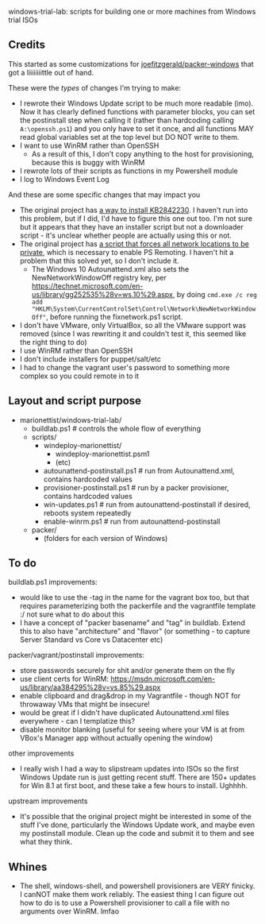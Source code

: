 windows-trial-lab: scripts for building one or more machines from Windows trial ISOs

## Credits

This started as some customizations for [joefitzgerald/packer-windows](https://github.com/joefitzgerald/packer-windows) that got a liiiiiiiittle out of hand. 

These were the *types* of changes I'm trying to make: 

- I rewrote their Windows Update script to be much more readable (imo). Now it has clearly defined functions with parameter blocks, you can set the postinstall step when calling it (rather than hardcoding calling `A:\openssh.ps1`) and you only have to set it once, and all functions MAY read global variables set at the top level but DO NOT write to them. 
- I want to use WinRM rather than OpenSSH
    - As a result of this, I don't copy anything to the host for provisioning, because this is buggy with WinRM
- I rewrote lots of their scripts as functions in my Powershell module
- I log to Windows Event Log

And these are some specific changes that may impact you

- The original project has [a way to install KB2842230](https://github.com/joefitzgerald/packer-windows/blob/master/scripts/hotfix-KB2842230.bat). I haven't run into this problem, but if I did, I'd have to figure this one out too. I'm not sure but it appears that they have an installer script but not a downloader script - it's unclear whether people are actually using this or not. 
- The original project has [a script that forces all network locations to be private](https://github.com/joefitzgerald/packer-windows/blob/master/scripts/fixnetwork.ps1), which is necessary to enable PS Remoting. I haven't hit a problem that this solved yet, so I don't include it. 
    - The Windows 10 Autounattend.xml also sets the NewNetworkWindowOff registry key, per <https://technet.microsoft.com/en-us/library/gg252535%28v=ws.10%29.aspx>, by doing `cmd.exe /c reg add "HKLM\System\CurrentControlSet\Control\Network\NewNetworkWindowOff"`, before running the fixnetwork.ps1 script.
- I don't have VMware, only VirtualBox, so all the VMware support was removed (since I was rewriting it and couldn't test it, this seemed like the right thing to do)
- I use WinRM rather than OpenSSH
- I don't include installers for puppet/salt/etc
- I had to change the vagrant user's password to something more complex so you could remote in to it

## Layout and script purpose

- marionettist/windows-trial-lab/
    - buildlab.ps1                          # controls the whole flow of everything
	- scripts/
		- windeploy-marionettist/
			- windeploy-marionettist.psm1
			- (etc)
		- autounattend-postinstall.ps1      # run from Autounattend.xml, contains hardcoded values
		- provisioner-postinstall.ps1       # run by a packer provisioner, contains hardcoded values
        - win-updates.ps1                   # run from autounattend-postinstall if desired, reboots system repeatedly
        - enable-winrm.ps1                  # run from autounattend-postinstall
    - packer/ 
        - (folders for each version of Windows)

## To do

buildlab.ps1 improvements: 

- would like to use the -tag in the name for the vagrant box too, but that requires parameterizing both the packerfile and the vagrantfile template :/ not sure what to do about this
- I have a concept of "packer basename" and "tag" in buildlab. Extend this to also have "architecture" and "flavor" (or something - to capture Server Standard vs Core vs Datacenter etc) 

packer/vagrant/postinstall improvements:

- store passwords securely for shit and/or generate them on the fly
- use client certs for WinRM: https://msdn.microsoft.com/en-us/library/aa384295%28v=vs.85%29.aspx
- enable clipboard and drag&drop in my Vagrantfile - though NOT for throwaway VMs that might be insecure! 
- would be great if I didn't have duplicated Autounattend.xml files everywhere - can I templatize this?  
- disable monitor blanking (useful for seeing where your VM is at from VBox's Manager app without actually opening the window)

other improvements

- I really wish I had a way to slipstream updates into ISOs so the first Windows Update run is just getting recent stuff. There are 150+ updates for Win 8.1 at first boot, and these take a few hours to install. Ughhhh.

upstream improvements

- It's possible that the original project might be interested in some of the stuff I've done, particularly the Windows Update work, and maybe even my postinstall module. Clean up the code and submit it to them and see what they think. 

## Whines

- The shell, windows-shell, and powershell provisioners are VERY finicky. I canNOT make them work reliably. The easiest thing I can figure out how to do is to use a Powershell provisioner to call a file with no arguments over WinRM. lmfao
